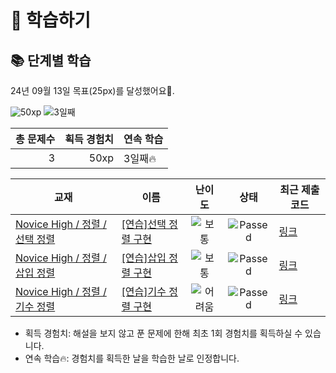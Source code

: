 # 📖 학습하기

## 📚 단계별 학습
24년 09월 13일 목표(25px)를 달성했어요🥳.

![50xp](https://img.shields.io/badge/EXP-50xp-%235cb85c.svg?for-the-badge)
![3일째](https://img.shields.io/badge/연속학습-3일째-%23E34F26.svg?for-the-badge)

|총 문제수|획득 경험치|연속 학습|
|---:|---:|---|
3|50xp|3일째🔥|

|교재|이름|난이도|상태|최근 제출 코드|
|---|---|:---:|:---:|---|
|[Novice High / 정렬 / 선택 정렬](https://www.codetree.ai/missions?missionId=6)|[[연습]선택 정렬 구현](https://www.codetree.ai/missions/6/problems/implement-selection-sort)|![보통][medium]|![Passed][passed]|[링크](https://github.com/dozine/codetree-TILs/blob/main/240913/%EC%84%A0%ED%83%9D%20%EC%A0%95%EB%A0%AC%20%EA%B5%AC%ED%98%84/implement-selection-sort.py)|
|[Novice High / 정렬 / 삽입 정렬](https://www.codetree.ai/missions?missionId=6)|[[연습]삽입 정렬 구현](https://www.codetree.ai/missions/6/problems/implement-insertion-sort)|![보통][medium]|![Passed][passed]|[링크](https://github.com/dozine/codetree-TILs/blob/main/240913/%EC%82%BD%EC%9E%85%20%EC%A0%95%EB%A0%AC%20%EA%B5%AC%ED%98%84/implement-insertion-sort.py)|
|[Novice High / 정렬 / 기수 정렬](https://www.codetree.ai/missions?missionId=6)|[[연습]기수 정렬 구현](https://www.codetree.ai/missions/6/problems/implement-radix-sort)|![어려움][hard]|![Passed][passed]|[링크](https://github.com/dozine/codetree-TILs/blob/main/240913/%EA%B8%B0%EC%88%98%20%EC%A0%95%EB%A0%AC%20%EA%B5%AC%ED%98%84/implement-radix-sort.py)|


* 획득 경험치: 해설을 보지 않고 푼 문제에 한해 최초 1회 경험치를 획득하실 수 있습니다.
* 연속 학습🔥: 경험치를 획득한 날을 학습한 날로 인정합니다.










[b5]: https://img.shields.io/badge/Bronze_5-%235D3E31.svg
[b4]: https://img.shields.io/badge/Bronze_4-%235D3E31.svg
[b3]: https://img.shields.io/badge/Bronze_3-%235D3E31.svg
[b2]: https://img.shields.io/badge/Bronze_2-%235D3E31.svg
[b1]: https://img.shields.io/badge/Bronze_1-%235D3E31.svg
[s5]: https://img.shields.io/badge/Silver_5-%23394960.svg
[s4]: https://img.shields.io/badge/Silver_4-%23394960.svg
[s3]: https://img.shields.io/badge/Silver_3-%23394960.svg
[s2]: https://img.shields.io/badge/Silver_2-%23394960.svg
[s1]: https://img.shields.io/badge/Silver_1-%23394960.svg
[g5]: https://img.shields.io/badge/Gold_5-%23FFC433.svg
[g4]: https://img.shields.io/badge/Gold_4-%23FFC433.svg
[g3]: https://img.shields.io/badge/Gold_3-%23FFC433.svg
[g2]: https://img.shields.io/badge/Gold_2-%23FFC433.svg
[g1]: https://img.shields.io/badge/Gold_1-%23FFC433.svg
[p5]: https://img.shields.io/badge/Platinum_5-%2376DDD8.svg
[p4]: https://img.shields.io/badge/Platinum_4-%2376DDD8.svg
[p3]: https://img.shields.io/badge/Platinum_3-%2376DDD8.svg
[p2]: https://img.shields.io/badge/Platinum_2-%2376DDD8.svg
[p1]: https://img.shields.io/badge/Platinum_1-%2376DDD8.svg
[passed]: https://img.shields.io/badge/Passed-%23009D27.svg
[failed]: https://img.shields.io/badge/Failed-%23D24D57.svg
[easy]: https://img.shields.io/badge/쉬움-%235cb85c.svg?for-the-badge
[medium]: https://img.shields.io/badge/보통-%23FFC433.svg?for-the-badge
[hard]: https://img.shields.io/badge/어려움-%23D24D57.svg?for-the-badge